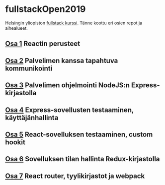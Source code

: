 # fullstackOpen2019

Helsingin yliopiston [fullstack kurssi](https://fullstackopen.com/). Tänne koottu eri osien repot ja aihealueet.

## [Osa 1](https://github.com/Temez1/fullstackOpen2019Part1) Reactin perusteet

## [Osa 2](https://github.com/Temez1/fullstackOpen2019Part2) Palvelimen kanssa tapahtuva kommunikointi

## [Osa 3](https://github.com/Temez1/fullstackOpen2019Part3) Palvelimen ohjelmointi NodeJS:n Express-kirjastolla

## [Osa 4](https://github.com/Temez1/fullstackOpen2019Part4Blogilista) Express-sovellusten testaaminen, käyttäjänhallinta

## [Osa 5](https://github.com/Temez1/fullstackOpen2019Part5) React-sovelluksen testaaminen, custom hookit

## [Osa 6](https://github.com/Temez1/fullstackOpen2019Part6) Sovelluksen tilan hallinta Redux-kirjastolla

## [Osa 7](https://github.com/Temez1/fullstackOpen2019Part7) React router, tyylikirjastot ja webpack
